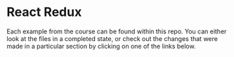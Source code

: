# React Redux

Each example from the course can be found within this repo. You can either look at the files in a completed state, or check out the changes that were made in a particular section by clicking on one of the links below.

